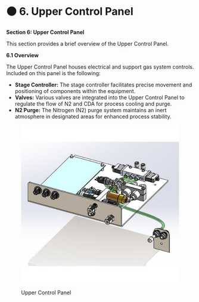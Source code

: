 # 🟠 6. Upper Control Panel

**Section 6: Upper Control Panel**

This section provides a brief overview of the Upper Control Panel.

**6.1 Overview**

The Upper Control Panel houses electrical and support gas system controls. Included on this panel is the following:

* **Stage Controller:** The stage controller facilitates precise movement and positioning of components within the equipment.
* **Valves:** Various valves are integrated into the Upper Control Panel to regulate the flow of N2 and CDA for process cooling and purge.
* **N2 Purge:** The Nitrogen (N2) purge system maintains an inert atmosphere in designated areas for enhanced process stability.



<figure><img src="../../.gitbook/assets/uppercontrolpanel.jpg" alt=""><figcaption><p>Upper Control Panel</p></figcaption></figure>

